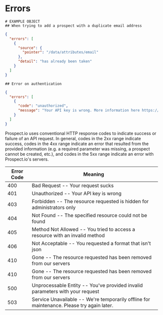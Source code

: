 # Errors

```shell
# EXAMPLE OBJECT
## When trying to add a prospect with a duplicate email address
```

```json
{
  "errors": [
    {
      "source": {
        "pointer": "/data/attributes/email"
      },
      "detail": "has already been taken"
    }
  ]
}
```
```shell
## Error on authentication
```
```json
{
  "errors": [
    {
      "code": "unauthorized",
      "message": "Your API key is wrong. More information here https://prospect.io/docs/api#authentication"
    }
  ]
}
```

Prospect.io uses conventional HTTP response codes to indicate success or failure of an API request. In general, codes in the 2xx range indicate success, codes in the 4xx range indicate an error that resulted from the provided information (e.g. a required parameter was missing, a prospect cannot be created, etc.), and codes in the 5xx range indicate an error with Prospect.io's servers.

Error Code | Meaning
---------- | -------
400 | Bad Request -- Your request sucks
401 | Unauthorized -- Your API key is wrong
403 | Forbidden -- The resource requested is hidden for administrators only
404 | Not Found -- The specified resource could not be found
405 | Method Not Allowed -- You tried to access a resource with an invalid method
406 | Not Acceptable -- You requested a format that isn't json
410 | Gone -- The resource requested has been removed from our servers
410 | Gone -- The resource requested has been removed from our servers
500 | Unprocessable Entity -- You've provided invalid parameters with your request 
503 | Service Unavailable -- We're temporarily offline for maintenance. Please try again later.
